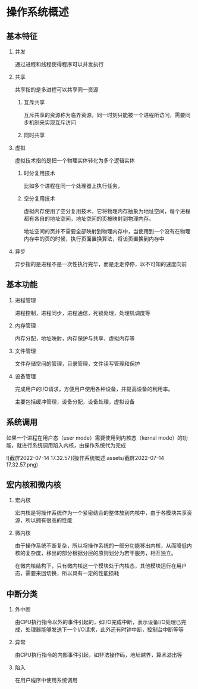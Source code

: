 # 操作系统概述

## 基本特征

  1. 并发

     通过进程和线程使得程序可以并发执行

  2. 共享

     共享指的是多进程可以共享同一资源

     1. 互斥共享

        互斥共享的资源称为临界资源，同一时刻只能被一个进程所访问，需要同步机制来实现互斥访问

     2. 同时共享

  3. 虚拟

     虚拟技术指的是把一个物理实体转化为多个逻辑实体

     1. 时分复用技术

        比如多个进程在同一个处理器上执行任务，

     2. 空分复用技术

        虚拟内存使用了空分复用技术，它将物理内存抽象为地址空间，每个进程都有各自的地址空间，地址空间的页被映射到物理内存。

        地址空间的页并不需要全部映射到物理内存中，当使用到一个没有在物理内存中的页的时候，执行页面置换算法，将该页置换到内存中

  4. 异步

     异步指的是进程不是一次性执行完毕，而是走走停停，以不可知的速度向前

## 基本功能

  1. 进程管理

     进程控制，进程同步，进程通信，死锁处理，处理机调度等

  2. 内存管理

     内存分配，地址映射，内存保护与共享，虚拟内存等

  3. 文件管理

     文件存储空间的管理，目录管理，文件读写管理和保护

  4. 设备管理

     完成用户的I/O请求，方便用户使用各种设备，并提高设备的利用率。

     主要包括缓冲管理，设备分配，设备处理，虚拟设备

## 系统调用

  如果一个进程在用户态（user mode）需要使用到内核态（kernal mode）的功能，就进行系统调用陷入内核，由操作系统代为完成

![截屏2022-07-14 17.32.57](操作系统概述.assets/截屏2022-07-14 17.32.57.png)

## 宏内核和微内核

  1. 宏内核

     宏内核是将操作系统作为一个紧密结合的整体放到内核中，由于各模块共享资源，所以拥有很高的性能

  2. 微内核

     由于操作系统不断复杂，所以将操作系统的一部分功能移出内核，从而降低内核的复杂度，移出的部分根据分层的原则划分为若干服务，相互独立。

     在微内核结构下，只有微内核这一个模块处于内核态，其他模块运行在用户态，需要来回切换，所以具有一定的性能损耗

## 中断分类

1. 外中断

   由CPU执行指令以外的事件引起的，如I/O完成中断，表示设备I/O处理已完成，处理器能够发送下一个I/O请求，此外还有时钟中断，控制台中断等等

2. 异常

   由CPU执行指令的内部事件引起，如非法操作码，地址越界，算术溢出等

3. 陷入

   在用户程序中使用系统调用

